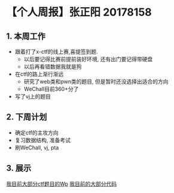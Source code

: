 # 【个人周报】张正阳 20178158

## 1. 本周工作
- 跟着打了x-ctf的线上赛,喜提签到题.
  - 以后要记得比赛前提前装好环境, 还有出门要记得带硬盘
  - 以后再看错数据我就是狗
- 在ctf的路上渐行渐远
  - 研究了web类和pwn类的题目, 但是暂时还没选择出适合的方向
  - WeChall目前360+分了
- 写了vj上的题目

## 2. 下周计划
- 确定ctf的主攻方向
- 复习数据结构, 准备考试
- 刷WeChall, vj, pta

## 3. 展示
[我目前大部分ctf题目的Wp](https://github.com/SernRounder/Mycode/tree/master/CTF)
[我目前的大部分代码](https://github.com/SernRounder/Mycode)
